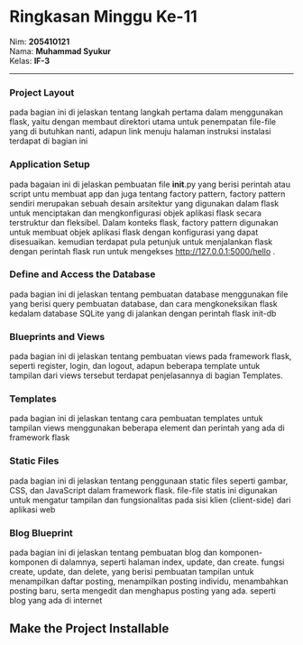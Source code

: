 # Ringkasan Minggu Ke-11
Nim: **205410121**<br>
Nama: **Muhammad Syukur**<br>
Kelas: **IF-3**
___
### Project Layout <br>
pada bagian ini di jelaskan tentang langkah pertama dalam menggunakan flask, yaitu dengan membaut direktori utama untuk penempatan file-file yang di butuhkan nanti, adapun link menuju halaman instruksi instalasi terdapat di bagian ini

### Application Setup <br>
pada bagaian ini di jelaskan pembuatan file __init__.py yang berisi perintah atau script untu membuat app dan juga tentang factory pattern, factory pattern sendiri merupakan sebuah desain arsitektur yang digunakan dalam flask untuk menciptakan dan mengkonfigurasi objek aplikasi flask secara terstruktur dan fleksibel. Dalam konteks flask, factory pattern digunakan untuk membuat objek aplikasi flask dengan konfigurasi yang dapat disesuaikan. kemudian terdapat pula petunjuk untuk menjalankan flask dengan perintah flask run untuk mengekses http://127.0.0.1:5000/hello .

### Define and Access the Database <br>
pada bagian ini di jelaskan tentang pembuatan database menggunakan file yang berisi query pembuatan database, dan cara mengkoneksikan flask kedalam database SQLite yang di jalankan dengan perintah flask init-db

### Blueprints and Views <br>
pada bagian ini di jelaskan tentang pembuatan views pada framework flask, seperti register, login, dan logout, adapun beberapa template untuk tampilan dari views tersebut terdapat penjelasannya di bagian Templates.

### Templates <br>
pada bagian ini di jelaskan tentang cara pembuatan templates untuk tampilan views menggunakan beberapa element dan perintah yang ada di framework flask

### Static Files <br>
pada bagian ini di jelaskan tentang penggunaan static files seperti gambar, CSS, dan JavaScript dalam framework flask. file-file statis ini digunakan untuk mengatur tampilan dan fungsionalitas pada sisi klien (client-side) dari aplikasi web

### Blog Blueprint <br>
pada bagian ini di jelaskan tentang pembuatan blog dan komponen-komponen di dalamnya, seperti halaman index, update, dan create. fungsi create, update, dan delete, yang berisi pembuatan tampilan untuk menampilkan daftar posting, menampilkan posting individu, menambahkan posting baru, serta mengedit dan menghapus posting yang ada. seperti blog yang ada di internet

## Make the Project Installable <br>
